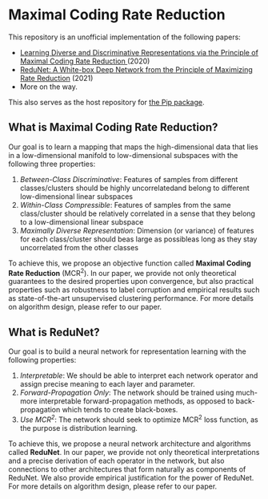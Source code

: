 # Maximal Coding Rate Reduction
This repository is an unofficial implementation of the following papers:

- [Learning Diverse and Discriminative Representations via the Principle of Maximal Coding Rate Reduction
](https://arxiv.org/abs/2006.08558) (2020)
- [ReduNet: A White-box Deep Network from the Principle of Maximizing Rate Reduction](https://arxiv.org/abs/2105.10446) (2021)
- More on the way.

This also serves as the host repository for [the Pip package](https://pypi.org/project/mcr2/0.0.1/).

## What is Maximal Coding Rate Reduction? 
Our goal is to learn a mapping that maps the high-dimensional data that lies in a low-dimensional manifold to low-dimensional subspaces with the following three properties: 

1. _Between-Class Discriminative_: Features of samples from different classes/clusters should be highly uncorrelatedand belong to different low-dimensional linear subspaces
2. _Within-Class Compressible_: Features of samples from the same class/cluster should be relatively correlated in a sense that they belong to a low-dimensional linear subspace
3. _Maximally Diverse Representation_: Dimension (or variance) of features for each class/cluster should beas large as possibleas long as they stay uncorrelated from the other classes

To achieve this, we propose an objective function called **Maximal Coding Rate Reduction** (MCR<sup>2</sup>). In our paper, we provide not only theoretical guarantees to the desired properties upon convergence, but also practical properties such as robustness to label corruption and empirical results such as state-of-the-art unsupervised clustering performance. For more details on algorithm design, please refer to our paper.

## What is ReduNet?
Our goal is to build a neural network for representation learning with the following properties:

1. _Interpretable_: We should be able to interpret each network operator and assign precise meaning to each layer and parameter.
2. _Forward-Propagation Only_: The network should be trained using much-more interpretable forward-propagation methods, as opposed to back-propagation which tends to create black-boxes.
3. _Use MCR<sup>2</sup>_: The network should seek to optimize MCR<sup>2</sup> loss function, as the purpose is distribution learning.

To achieve this, we propose a neural network architecture and algorithms called **ReduNet**. In our paper, we provide not only theoretical interpretations and a precise derivation of each operator in the network, but also connections to other architectures that form naturally as components of ReduNet. We also provide empirical justification for the power of ReduNet. For more details on algorithm design, please refer to our paper.